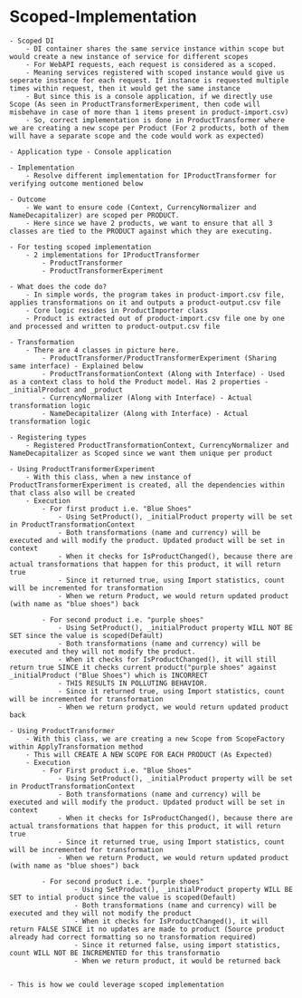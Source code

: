 # Scoped-Implementation

	- Scoped DI
		- DI container shares the same service instance within scope but would create a new instance of service for different scopes
		- For WebAPI requests, each request is considered as a scoped. 
		- Meaning services registered with scoped instance would give us seperate instance for each request. If instance is requested multiple times within request, then it would get the same instance
		- But since this is a console application, if we directly use Scope (As seen in ProductTransformerExperiment, then code will misbehave in case of more than 1 items present in product-import.csv)
		- So, correct implementation is done in ProductTransformer where we are creating a new scope per Product (For 2 products, both of them will have a separate scope and the code would work as expected)

	- Application type - Console application
	
	- Implementation
		- Resolve different implementation for IProductTransformer for verifying outcome mentioned below
		
	- Outcome
		- We want to ensure code (Context, CurrencyNormalizer and NameDecapitalizer) are scoped per PRODUCT. 
		- Here since we have 2 products, we want to ensure that all 3 classes are tied to the PRODUCT against which they are executing.

	- For testing scoped implementation
		- 2 implementations for IProductTransformer
			- ProductTransformer
			- ProductTransformerExperiment

	- What does the code do?
		- In simple words, the program takes in product-import.csv file, applies transformations on it and outputs a product-output.csv file
		- Core logic resides in ProductImporter class
		- Product is extracted out of product-import.csv file one by one and processed and written to product-output.csv file

	- Transformation
		- There are 4 classes in picture here.
			- ProductTransformer/ProductTransformerExperiment (Sharing same interface) - Explained below
			- ProductTransformationContext (Along with Interface) - Used as a context class to hold the Product model. Has 2 properties - _initialProduct and _product
			- CurrencyNormalizer (Along with Interface) - Actual transformation logic
			- NameDecapitalizer (Along with Interface) - Actual transformation logic

	- Registering types
		- Registered ProductTransformationContext, CurrencyNormalizer and NameDecapitalizer as Scoped since we want them unique per product

	- Using ProductTransformerExperiment
		- With this class, when a new instance of ProductTransformerExperiment is created, all the dependencies within that class also will be created
		- Execution
			- For first product i.e. "Blue Shoes"
				- Using SetProduct(), _initialProduct property will be set in ProductTransformationContext
				- Both transformations (name and currency) will be executed and will modify the product. Updated product will be set in context
				- When it checks for IsProductChanged(), because there are actual transformations that happen for this product, it will return true
				- Since it returned true, using Import statistics, count will be incremented for transformation
				- When we return Product, we would return updated product (with name as "blue shoes") back

			- For second product i.e. "purple shoes"
				- Using SetProduct(), _initialProduct property WILL NOT BE SET since the value is scoped(Default)
				- Both transformations (name and currency) will be executed and they will not modify the product. 
				- When it checks for IsProductChanged(), it will still return true SINCE it checks current product("purple shoes" against _initialProduct ("Blue Shoes") which is INCORRECT
				- THIS RESULTS IN POLLUTING BEHAVIOR.
				- Since it returned true, using Import statistics, count will be incremented for transformation
				- When we return prodyct, we would return updated product back

	- Using ProductTransformer
		- With this class, we are creating a new Scope from ScopeFactory within ApplyTransformation method
		- This will CREATE A NEW SCOPE FOR EACH PRODUCT (As Expected)
		- Execution
			- For First product i.e. "Blue Shoes"
				- Using SetProduct(), _initialProduct property will be set in ProductTransformationContext
				- Both transformations (name and currency) will be executed and will modify the product. Updated product will be set in context
				- When it checks for IsProductChanged(), because there are actual transformations that happen for this product, it will return true
				- Since it returned true, using Import statistics, count will be incremented for transformation
				- When we return Product, we would return updated product (with name as "blue shoes") back
			
			- For second product i.e. "purple shoes"
					- Using SetProduct(), _initialProduct property WILL BE SET to intial product since the value is scoped(Default)
					- Both transformations (name and currency) will be executed and they will not modify the product
					- When it checks for IsProductChanged(), it will return FALSE SINCE it no updates are made to product (Source product already had correct formatting so no transformation required)
					- Since it returned false, using import statistics, count WILL NOT BE INCREMENTED for this transformatio
					- When we return product, it would be returned back


	- This is how we could leverage scoped implementation